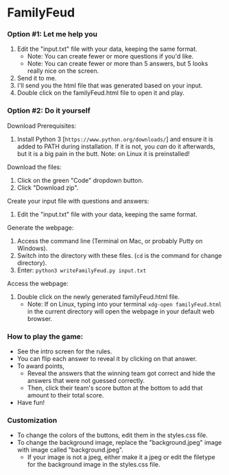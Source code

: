 # FamilyFeud

### Option #1: Let me help you

1. Edit the "input.txt" file with your data, keeping the same format.
    * Note: You can create fewer or more questions if you'd like.
    * Note: You can create fewer or more than 5 answers, but 5 looks really nice on the screen.
2. Send it to me.
3. I'll send you the html file that was generated based on your input.
4. Double click on the familyFeud.html file to open it and play.

### Option #2: Do it yourself

Download Prerequisites:
 1. Install Python 3 [`https://www.python.org/downloads/`] and ensure it is added to PATH during installation. If it is not, you _can_ do it afterwards, but it is a big pain in the butt. Note: on Linux it is preinstalled!

Download the files:
1. Click on the green "Code" dropdown button.
2. Click "Download zip".

Create your input file with questions and answers:
1. Edit the "input.txt" file with your data, keeping the same format.

Generate the webpage:
1. Access the command line (Terminal on Mac, or probably Putty on Windows).
2. Switch into the directory with these files. (`cd` is the command for change directory).
3. Enter: `python3 writeFamilyFeud.py input.txt`

Access the webpage:
1. Double click on the newly generated familyFeud.html file.
    * Note: If on Linux, typing into your terminal `xdg-open familyFeud.html` in the current directory will open the webpage in your default web browser.

### How to play the game:
* See the intro screen for the rules.
* You can flip each answer to reveal it by clicking on that answer.
* To award points, 
    * Reveal the answers that the winning team got correct and hide the answers that were not guessed correctly.
    * Then, click their team's score button at the bottom to add that amount to their total score.
* Have fun!


### Customization
* To change the colors of the buttons, edit them in the styles.css file.
* To change the background image, replace the "background.jpeg" image with image called "background.jpeg".
   * If your image is not a jpeg, either make it a jpeg or edit the filetype for the background image in the styles.css file.
